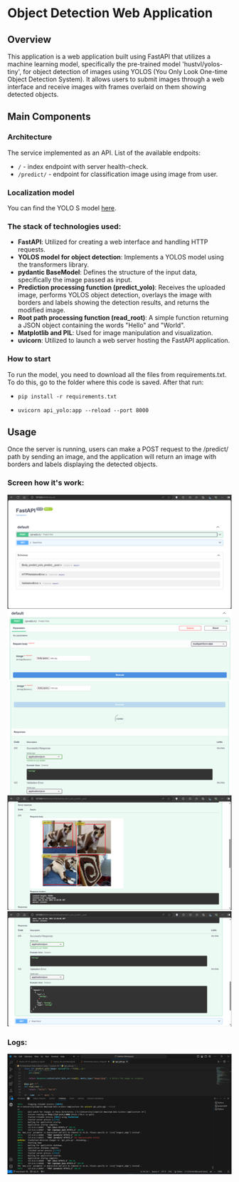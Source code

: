 # Object Detection Web Application

## Overview
This application is a web application built using FastAPI that utilizes a machine learning model, specifically the pre-trained model 'hustvl/yolos-tiny', for object detection of images using YOLOS (You Only Look One-time Object Detection System). It allows users to submit images through a web interface and receive images with frames overlaid on them showing detected objects.

## Main Components

### Architecture
The service implemented as an API. List of the available endpoits:

*  ```/``` - index endpoint with server health-check.
*  ```/predict/``` - endpoint for classification image using image from user.

### Localization model
You can find the YOLO S model [here](https://huggingface.co/hustvl/yolos-tiny).

### The stack of technologies used: 
- **FastAPI**: Utilized for creating a web interface and handling HTTP requests.
- **YOLOS model for object detection**: Implements a YOLOS model using the transformers library.
- **pydantic BaseModel**: Defines the structure of the input data, specifically the image passed as input.
- **Prediction processing function (predict_yolo)**: Receives the uploaded image, performs YOLOS object detection, overlays the image with borders and labels showing the detection results, and returns the modified image.
- **Root path processing function (read_root)**: A simple function returning a JSON object containing the words "Hello" and "World".
- **Matplotlib and PIL**: Used for image manipulation and visualization.
- **uvicorn**: Utilized to launch a web server hosting the FastAPI application.

### How to start
To run the model, you need to download all the files from requirements.txt. To do this, go to the folder where this code is saved. After that run:
* ```
  pip install -r requirements.txt
  ```
* ```
  uvicorn api_yolo:app --reload --port 8000
  ```
## Usage
Once the server is running, users can make a POST request to the /predict/ path by sending an image, and the application will return an image with borders and labels displaying the detected objects.


### Screen how it's work:
![Screenshot_1](https://github.com/Sviatoslav1886/Data_science_2023/blob/main/homework_lesson_34/screenshots_of_how_it_works/screen_1.jpg)
![Screenshot_2](https://github.com/Sviatoslav1886/Data_science_2023/blob/main/homework_lesson_34/screenshots_of_how_it_works/screen_2.jpg)
![Screenshot_3](https://github.com/Sviatoslav1886/Data_science_2023/blob/main/homework_lesson_34/screenshots_of_how_it_works/screen_3.jpg)
![Screenshot_4](https://github.com/Sviatoslav1886/Data_science_2023/blob/main/homework_lesson_34/screenshots_of_how_it_works/screen_4.jpg)
![Screenshot_5](https://github.com/Sviatoslav1886/Data_science_2023/blob/main/homework_lesson_34/screenshots_of_how_it_works/screen_5.jpg)


### Logs:
![Logs](https://github.com/Sviatoslav1886/Data_science_2023/blob/main/homework_lesson_34/screenshots_of_how_it_works/logs.jpg)


